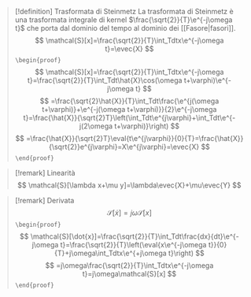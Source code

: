 > [!definition] Trasformata di Steinmetz
> La trasformata di Steinmetz è una trasformata integrale di kernel $\frac{\sqrt{2}}{T}\e^{-j\omega t}$ che porta dal dominio del tempo al dominio dei [[Fasore|fasori]].
> $$
> \mathcal{S}[x]=\frac{\sqrt{2}}{T}\int_Tdtx\e^{-j\omega t}=\evec{X}
> $$
> `\begin{proof}`
> $$
> \mathcal{S}[x]=\frac{\sqrt{2}}{T}\int_Tdtx\e^{-j\omega t}=\frac{\sqrt{2}}{T}\int_Tdt\hat{X}\cos(\omega t+\varphi)\e^{-j\omega t}
> $$
> $$
> =\frac{\sqrt{2}\hat{X}}{T}\int_Tdt\frac{\e^{j(\omega t+\varphi)}+\e^{-j(\omega t+\varphi)}}{2}\e^{-j\omega t}=\frac{\hat{X}}{\sqrt{2}T}\left(\int_Tdt\e^{j\varphi}+\int_Tdt\e^{-j(2\omega t+\varphi)}\right)
> $$
> $$
> =\frac{\hat{X}}{\sqrt{2}T}\eval{t\e^{j\varphi}}{0}{T}=\frac{\hat{X}}{\sqrt{2}}e^{j\varphi}=X\e^{j\varphi}=\evec{X}
> $$
> `\end{proof}`

> [!remark] Linearità
> $$
> \mathcal{S}[\lambda x+\mu y]=\lambda\evec{X}+\mu\evec{Y}
> $$ 


> [!remark] Derivata
> $$
> \mathcal{S}[\dot{x}]=j\omega\mathcal{S}[x]
> $$
> `\begin{proof}`
> $$
> \mathcal{S}[\dot{x}]=\frac{\sqrt{2}}{T}\int_Tdt\frac{dx}{dt}\e^{-j\omega t}=\frac{\sqrt{2}}{T}\left(\eval{x\e^{-j\omega t}}{0}{T}+j\omega\int_Tdtx\e^{+j\omega t}\right)
> $$
> $$
> =j\omega\frac{\sqrt{2}}{T}\int_Tdtx\e^{-j\omega t}=j\omega\mathcal{S}[x]
> $$
> `\end{proof}`